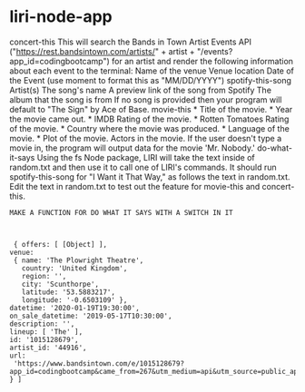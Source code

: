 # liri-node-app
concert-this
    This will search the Bands in Town Artist Events API ("https://rest.bandsintown.com/artists/" + artist + "/events?app_id=codingbootcamp") for an artist and render the following information about each event to the terminal:
    Name of the venue
    Venue location
    Date of the Event (use moment to format this as "MM/DD/YYYY")
spotify-this-song
    Artist(s)
    The song's name
    A preview link of the song from Spotify
    The album that the song is from
    If no song is provided then your program will default 
    to "The Sign" by Ace of Base.
movie-this
    * Title of the movie.
    * Year the movie came out.
    * IMDB Rating of the movie.
    * Rotten Tomatoes Rating of the movie.
    * Country where the movie was produced.
    * Language of the movie.
    * Plot of the movie.
    Actors in the movie.
    If the user doesn't type a movie in, 
    the program will output data for the movie 'Mr. Nobody.'
do-what-it-says
    Using the fs Node package, LIRI will take the 
    text inside of random.txt and then use it to call one of LIRI's commands.
    It should run spotify-this-song for "I Want it
    That Way," as follows the text in random.txt.
    Edit the text in random.txt to test out the feature
    for movie-this and concert-this.
    

    MAKE A FUNCTION FOR DO WHAT IT SAYS WITH A SWITCH IN IT



     { offers: [ [Object] ],
    venue:
     { name: 'The Plowright Theatre',
       country: 'United Kingdom',
       region: '',
       city: 'Scunthorpe',
       latitude: '53.5883217',
       longitude: '-0.6503109' },
    datetime: '2020-01-19T19:30:00',
    on_sale_datetime: '2019-05-17T10:30:00',
    description: '',
    lineup: [ 'The' ],
    id: '1015128679',
    artist_id: '44916',
    url:
     'https://www.bandsintown.com/e/1015128679?app_id=codingbootcamp&came_from=267&utm_medium=api&utm_source=public_api&utm_campaign=event' } ]

